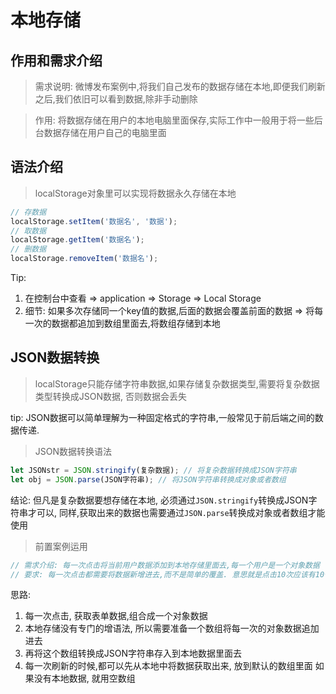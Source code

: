# 本地存储

## 作用和需求介绍

> 需求说明: 微博发布案例中,将我们自己发布的数据存储在本地,即便我们刷新之后,我们依旧可以看到数据,除非手动删除

> 作用: 将数据存储在用户的本地电脑里面保存,实际工作中一般用于将一些后台数据存储在用户自己的电脑里面

## 语法介绍

> localStorage对象里可以实现将数据永久存储在本地

```js
// 存数据
localStorage.setItem('数据名', '数据');
// 取数据
localStorage.getItem('数据名');
// 删数据
localStorage.removeItem('数据名');
```

Tip:

1. 在控制台中查看 => application => Storage => Local Storage
2. 细节: 如果多次存储同一个key值的数据,后面的数据会覆盖前面的数据 => 将每一次的数据都追加到数组里面去,将数组存储到本地

## JSON数据转换

> localStorage只能存储字符串数据,如果存储复杂数据类型,需要将复杂数据类型转换成JSON数据, 否则数据会丢失

tip: JSON数据可以简单理解为一种固定格式的字符串,一般常见于前后端之间的数据传递.

> JSON数据转换语法

```js
let JSONstr = JSON.stringify(复杂数据); // 将复杂数据转换成JSON字符串
let obj = JSON.parse(JSON字符串); // 将JSON字符串转换成对象或者数组
```

结论: 但凡是复杂数据要想存储在本地, 必须通过`JSON.stringify`转换成JSON字符串才可以, 同样,获取出来的数据也需要通过`JSON.parse`转换成对象或者数组才能使用

> 前置案例运用

```js
// 需求介绍: 每一次点击将当前用户数据添加到本地存储里面去,每一个用户是一个对象数据
// 要求: 每一次点击都需要将数据新增进去,而不是简单的覆盖. 意思就是点击10次应该有10个人的数据,而不是只有一个人的
```

思路:

1. 每一次点击, 获取表单数据,组合成一个对象数据
2. 本地存储没有专门的增语法, 所以需要准备一个数组将每一次的对象数据追加进去
3. 再将这个数组转换成JSON字符串存入到本地数据里面去
4. 每一次刷新的时候,都可以先从本地中将数据获取出来, 放到默认的数组里面 如果没有本地数据, 就用空数组

